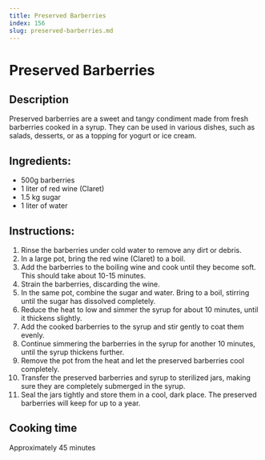 ```yaml
---
title: Preserved Barberries
index: 156
slug: preserved-barberries.md
---
```


# Preserved Barberries

## Description
Preserved barberries are a sweet and tangy condiment made from fresh barberries cooked in a syrup. They can be used in various dishes, such as salads, desserts, or as a topping for yogurt or ice cream.

## Ingredients:
- 500g barberries
- 1 liter of red wine (Claret)
- 1.5 kg sugar
- 1 liter of water

## Instructions:
1. Rinse the barberries under cold water to remove any dirt or debris.
2. In a large pot, bring the red wine (Claret) to a boil.
3. Add the barberries to the boiling wine and cook until they become soft. This should take about 10-15 minutes.
4. Strain the barberries, discarding the wine.
5. In the same pot, combine the sugar and water. Bring to a boil, stirring until the sugar has dissolved completely.
6. Reduce the heat to low and simmer the syrup for about 10 minutes, until it thickens slightly.
7. Add the cooked barberries to the syrup and stir gently to coat them evenly.
8. Continue simmering the barberries in the syrup for another 10 minutes, until the syrup thickens further.
9. Remove the pot from the heat and let the preserved barberries cool completely.
10. Transfer the preserved barberries and syrup to sterilized jars, making sure they are completely submerged in the syrup.
11. Seal the jars tightly and store them in a cool, dark place. The preserved barberries will keep for up to a year.

## Cooking time
Approximately 45 minutes